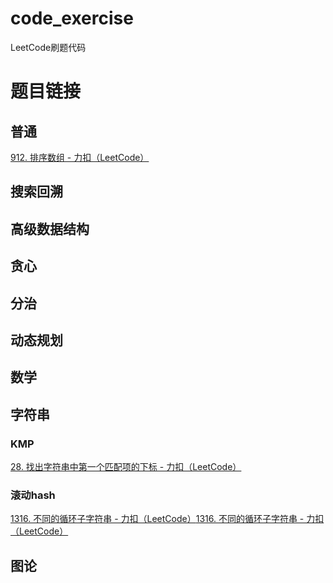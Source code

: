 # code_exercise
LeetCode刷题代码

# 题目链接

## 普通

[912. 排序数组 - 力扣（LeetCode）](https://leetcode.cn/problems/sort-an-array/submissions/)





## 搜索回溯



## 高级数据结构



## 贪心



## 分治



## 动态规划



## 数学



## 字符串
### KMP

[28. 找出字符串中第一个匹配项的下标 - 力扣（LeetCode）](https://leetcode.cn/problems/find-the-index-of-the-first-occurrence-in-a-string/)

### 滚动hash

[1316. 不同的循环子字符串 - 力扣（LeetCode）](https://leetcode.cn/problems/distinct-echo-substrings/submissions/)[1316. 不同的循环子字符串 - 力扣（LeetCode）](https://leetcode.cn/problems/distinct-echo-substrings/submissions/)

## 图论



